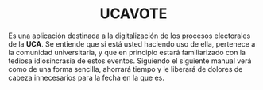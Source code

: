 <h1 align="center">UCAVOTE</h1> 

Es una aplicación destinada a la digitalización de los procesos electorales de la **UCA**. Se entiende que si está usted haciendo uso de ella, pertenece a la comunidad
universitaria, y que en principio estará familiarizado con la tediosa idiosincrasia de estos eventos. Siguiendo el siguiente manual verá como de una forma sencilla, ahorrará tiempo y
le liberará de dolores de cabeza innecesarios para la fecha en la que es.

